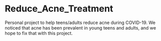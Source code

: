 # Reduce_Acne_Treatment
Personal project to help teens/adults reduce acne during COVID-19. We noticed that acne has been prevalent in young teens and adults, and we hope to fix that with this project.
